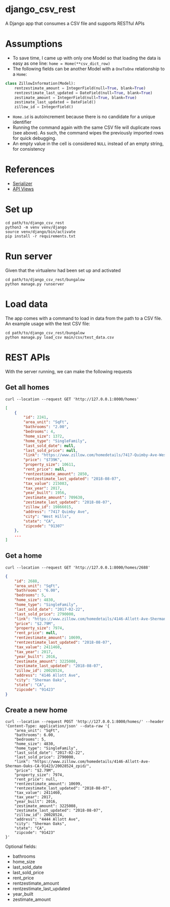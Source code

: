 # django_csv_rest
A Django app that consumes a CSV file and supports RESTful APIs

# Assumptions
* To save time, I came up with only one Model so that loading the data is easy as one line: `home = Home(**csv_dict_row)`
* The following fields can be another Model with a `OneToOne` relationship to a `Home`:
```python
class ZillowInformation(Model):
    rentzestimate_amount = IntegerField(null=True, blank=True)
    rentzestimate_last_updated = DateField(null=True, blank=True)
    zestimate_amount = IntegerField(null=True, blank=True)
    zestimate_last_updated = DateField()
    zillow_id = IntegerField()
```
* `Home.id` is autoincrement because there is no candidate for a unique identifier
* Running the command again with the same CSV file will duplicate rows (see above). As such, the command wipes the previously
imported rows for quick debugging.
* An empty value in the cell is considered `NULL` instead of an empty string, for consistency

# References
* [Serializer](https://www.django-rest-framework.org/tutorial/1-serialization/)
* [API Views](https://www.django-rest-framework.org/tutorial/2-requests-and-responses/)

# Set up
```shell
cd path/to/django_csv_rest
python3 -m venv venv/django
source venv/django/bin/activate
pip install -r requirements.txt
```

# Run server
Given that the virtualenv had been set up and activated
```shell
cd path/to/django_csv_rest/bungalow
python manage.py runserver
```

# Load data
The app comes with a command to load in data from the path to a CSV file. An example usage with the test CSV file:
```shell
cd path/to/django_csv_rest/bungalow
python manage.py load_csv main/csv/test_data.csv
```

# REST APIs
With the server running, we can make the following requests
## Get all homes
```shell
curl --location --request GET 'http://127.0.0.1:8000/homes'
```
```json
[
    {
        "id": 2241,
        "area_unit": "SqFt",
        "bathrooms": "2.00",
        "bedrooms": 4,
        "home_size": 1372,
        "home_type": "SingleFamily",
        "last_sold_date": null,
        "last_sold_price": null,
        "link": "https://www.zillow.com/homedetails/7417-Quimby-Ave-West-Hills-CA-91307/19866015_zpid/",
        "price": "$739K",
        "property_size": 10611,
        "rent_price": null,
        "rentzestimate_amount": 2850,
        "rentzestimate_last_updated": "2018-08-07",
        "tax_value": 215083,
        "tax_year": 2017,
        "year_built": 1956,
        "zestimate_amount": 709630,
        "zestimate_last_updated": "2018-08-07",
        "zillow_id": 19866015,
        "address": "7417 Quimby Ave",
        "city": "West Hills",
        "state": "CA",
        "zipcode": "91307"
    },
    ...
]
```

## Get a home
```shell
curl --location --request GET 'http://127.0.0.1:8000/homes/2688'
```
```json
{
    "id": 2688,
    "area_unit": "SqFt",
    "bathrooms": "6.00",
    "bedrooms": 5,
    "home_size": 4830,
    "home_type": "SingleFamily",
    "last_sold_date": "2017-02-22",
    "last_sold_price": 2790000,
    "link": "https://www.zillow.com/homedetails/4146-Allott-Ave-Sherman-Oaks-CA-91423/20028524_zpid/",
    "price": "$2.79M",
    "property_size": 7974,
    "rent_price": null,
    "rentzestimate_amount": 10699,
    "rentzestimate_last_updated": "2018-08-07",
    "tax_value": 2411460,
    "tax_year": 2017,
    "year_built": 2016,
    "zestimate_amount": 3225008,
    "zestimate_last_updated": "2018-08-07",
    "zillow_id": 20028524,
    "address": "4146 Allott Ave",
    "city": "Sherman Oaks",
    "state": "CA",
    "zipcode": "91423"
}
```

## Create a new home
```shell
curl --location --request POST 'http://127.0.0.1:8000/homes/' --header 'Content-Type: application/json' --data-raw '{
    "area_unit": "SqFt",
    "bathrooms": 6.00,
    "bedrooms": 5,
    "home_size": 4830,
    "home_type": "SingleFamily",
    "last_sold_date": "2017-02-22",
    "last_sold_price": 2790000,
    "link": "https://www.zillow.com/homedetails/4146-Allott-Ave-Sherman-Oaks-CA-91423/20028524_zpid/",
    "price": "$2.79M",
    "property_size": 7974,
    "rent_price": null,
    "rentzestimate_amount": 10699,
    "rentzestimate_last_updated": "2018-08-07",
    "tax_value": 2411460,
    "tax_year": 2017,
    "year_built": 2016,
    "zestimate_amount": 3225008,
    "zestimate_last_updated": "2018-08-07",
    "zillow_id": 20028524,
    "address": "4444 Allott Ave",
    "city": "Sherman Oaks",
    "state": "CA",
    "zipcode": "91423"
}'
```
Optional fields:
* bathrooms
* home_size
* last_sold_date
* last_sold_price
* rent_price
* rentzestimate_amount
* rentzestimate_last_updated
* year_built
* zestimate_amount